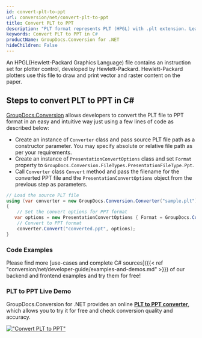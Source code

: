 ```yaml
---
id: convert-plt-to-ppt
url: conversion/net/convert-plt-to-ppt
title: Convert PLT to PPT
description: "PLT format represents PLT (HPGL) with .plt extension. Learn how to convert PLT to PPT file programmatically in C# language using GroupDocs.Conversion for .NET library."
keywords: Convert PLT to PPT in C#
productName: GroupDocs.Conversion for .NET
hideChildren: False
---
```


An HPGL(Hewlett-Packard Graphics Language) file contains an instruction set for plotter control, developed by Hewlett-Packard. Hewlett-Packard plotters use this file to draw and print vector and raster content on the paper.

## Steps to convert PLT to PPT in C#

[GroupDocs.Conversion](https://products.groupdocs.com/conversion/net) allows developers to convert the PLT file to PPT format in an easy and intuitive way just using a few lines of code as described below:

* Create an instance of `Converter` class and pass source PLT file path as a constructor parameter. You may specify absolute or relative file path as per your requirements. 
* Create an instance of `PresentationConvertOptions` class and set `Format` property to `GroupDocs.Conversion.FileTypes.PresentationFileType.Ppt`.
* Call `Converter` class `Convert` method and pass the filename for the converted PPT file and the `PresentationConvertOptions` object from the previous step as parameters.

```csharp
// Load the source PLT file
using (var converter = new GroupDocs.Conversion.Converter("sample.plt"))
{
    // Set the convert options for PPT format
   var options = new PresentationConvertOptions { Format = GroupDocs.Conversion.FileTypes.PresentationFileType.Ppt };
    // Convert to PPT format
    converter.Convert("converted.ppt", options);
}
```

### Code Examples

Please find more [use-cases and complete C# sources]({{< ref "conversion/net/developer-guide/examples-and-demos.md" >}}) of our backend and frontend examples and try them for free!

### PLT to PPT Live Demo

GroupDocs.Conversion for .NET provides an online [**PLT to PPT converter**](https://products.groupdocs.app/conversion/plt-to-ppt), which allows you to try it for free and check conversion quality and accuracy.

[!["Convert PLT to PPT"](conversion/net/images/convert-to-ppt/convert-plt-to-ppt.png)](https://products.groupdocs.app/conversion/plt-to-ppt)